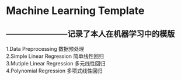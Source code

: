 # Machine Learning Template
## ————————记录了本人在机器学习中的模版  
1.Data Preprocessing 数据预处理  
2.Simple Linear Regression 简单线性回归  
3.Mutiple Linear Regression 多元线性回归  
4.Polynomial Regression 多项式线性回归  


